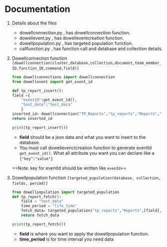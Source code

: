 # Documentation
    
1.  Details about the files

    - dowellconnection.py , has dowellconnection function.
    - dowellevent.py , has dowelleventcreation function.
    - dowellpopulation.py , has targeted population function. 
    - callfunction.py , has function call and database and collection details
2.  Dowellconnection function `[dowellconnection(cluster,database,collection,document,team_member_ID,function_ID,command,field)]`
&nbsp;
    ```python
    from dowellconnections import dowellconnection
    from dowellevent import get_event_id

    def tp_report_insert():
    field ={
        "eventId":get_event_id(),
        "test_data":"test_data" 
        }
    inserted_id= dowellconnection("TP_Reports","tp_reports","Reports","Reports","1000001","ABCDE","insert",field)
    return inserted_id

    print(tp_report_insert())
    ```
    - **field** should be a json data and what you want to insert to the database.
    - You must call dowellevenctcreation function to generate eventId `get_event_id()`. What all attribute you want you can declare like a `{"key":"value"}` &nbsp;

    ==Note: key for eventId should be written like `evenId`== 
&nbsp;
3. Dowellpopulation function `[targeted_population(database, collection, fields, period)]`
&nbsp;
    ```python
    from dowellpopulation import targeted_population
    def tp_report_fetch():
        field = "test_data"
        time_period = "life_time"
        fetch_data= targeted_population("tp_reports","Reports",[field],time_period)
        return fetch_data

    print(tp_report_fetch())
    ```
    - **field** is where you want to apply the dowellpopulation function.
    - **time_period** is for time interval you need data 
